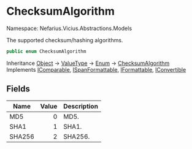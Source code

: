 # ChecksumAlgorithm

Namespace: Nefarius.Vicius.Abstractions.Models

The supported checksum/hashing algorithms.

```csharp
public enum ChecksumAlgorithm
```

Inheritance [Object](https://docs.microsoft.com/en-us/dotnet/api/system.object) → [ValueType](https://docs.microsoft.com/en-us/dotnet/api/system.valuetype) → [Enum](https://docs.microsoft.com/en-us/dotnet/api/system.enum) → [ChecksumAlgorithm](./nefarius.vicius.abstractions.models.checksumalgorithm.md)<br>
Implements [IComparable](https://docs.microsoft.com/en-us/dotnet/api/system.icomparable), [ISpanFormattable](https://docs.microsoft.com/en-us/dotnet/api/system.ispanformattable), [IFormattable](https://docs.microsoft.com/en-us/dotnet/api/system.iformattable), [IConvertible](https://docs.microsoft.com/en-us/dotnet/api/system.iconvertible)

## Fields

| Name | Value | Description |
| --- | --: | --- |
| MD5 | 0 | MD5. |
| SHA1 | 1 | SHA1. |
| SHA256 | 2 | SHA256. |
